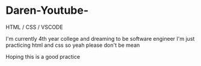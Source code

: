 # Daren-Youtube-
HTML / CSS / VSCODE

I'm currently 4th year college and dreaming to be software engineer
I'm just practicing html and css so yeah please don't be mean

Hoping this is a good practice
